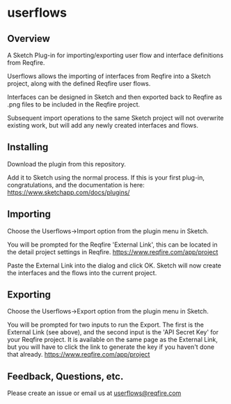 # userflows
## Overview

A Sketch Plug-in for importing/exporting user flow and interface definitions from Reqfire.

Userflows allows the importing of interfaces from Reqfire into a Sketch project, along with the defined Reqfire user flows.

Interfaces can be designed in Sketch and then exported back to Reqfire as .png files to be included in the Reqfire project.

Subsequent import operations to the same Sketch project will not overwrite existing work, but will add any newly created interfaces and flows.

##  Installing

Download the plugin from this repository.

Add it to Sketch using the normal process.  If this is your first plug-in, congratulations, and the documentation is here: https://www.sketchapp.com/docs/plugins/

## Importing

Choose the Userflows->Import option from the plugin menu in Sketch.

You will be prompted for the Reqfire 'External Link', this can be located in the detail project settings in Reqfire. https://www.reqfire.com/app/project

Paste the External Link into the dialog and click OK.  Sketch will now create the interfaces and the flows into the current project.

## Exporting

Choose the Userflows->Export option from the plugin menu in Sketch.

You will be prompted for two inputs to run the Export.  The first is the External Link (see above), and the second input is the 'API Secret Key' for your Reqfire project.  It is available on the same page as the External Link, but you will have to click the link to generate the key if you haven't done that already. https://www.reqfire.com/app/project

## Feedback, Questions, etc.

Please create an issue or email us at userflows@reqfire.com



